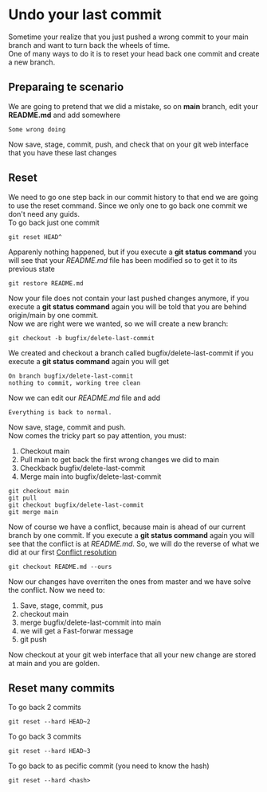 # Undo your last commit

Sometime your realize that you just pushed a wrong commit to your main branch and want to turn back the wheels of time.<br/>
One of many ways to do it is to reset your head back one commit and create a new branch.

## Preparaing te scenario

We are going to pretend that we did a mistake, so on **main** branch, edit your **README.md** and add somewhere
```
Some wrong doing
```
Now save, stage, commit, push, and check that on your git web interface that you have these last changes

## Reset

We need to go one step back in our commit history to that end we are going to use the reset command. Since we only one to go back one commit we don't need any guids.<br/>
To go back just one commit
```
git reset HEAD^
```

Apparenly nothing happened, but if you execute a **git status command** you will see that your *README.md* file has been modified so to get it to its previous state 
```
git restore README.md
```

Now your file does not contain your last pushed changes anymore, if you execute a **git status command** again you will be told that you are behind origin/main by one commit.<br/>
Now we are right were we wanted, so we will create a new branch:
```
git checkout -b bugfix/delete-last-commit

```
We created and checkout a branch called bugfix/delete-last-commit if you execute a **git status command** again you will get 
```
On branch bugfix/delete-last-commit
nothing to commit, working tree clean
```

Now we can edit our *README.md* file and add
```
Everything is back to normal.
```

Now save, stage, commit and push.<br/>
Now comes the tricky part so pay attention, you must:
1. Checkout main
2. Pull main to get back the first wrong changes we did to main 
3. Checkback bugfix/delete-last-commit
4. Merge main into bugfix/delete-last-commit

```
git checkout main
git pull
git checkout bugfix/delete-last-commit
git merge main
```

Now of course we have a conflict, because main is ahead of our current branch by one commit. If you execute a **git status command** again you will see that the conflict is at *README.md*. So, we will do the reverse of what we did at our first [Conflict resolution](Session3.md#managing-conflicts)

```
git checkout README.md --ours
```
Now our changes have overriten the ones from master and we have solve the conflict. Now we need to:
1. Save,  stage, commit, pus
2. checkout main
3. merge bugfix/delete-last-commit into main
4. we will get a Fast-forwar message
5. git push

Now checkout at your git web interface that all your new change are stored at main and you are golden.

## Reset many commits

To go back 2 commits 
```
git reset --hard HEAD~2
```

To go back 3 commits
```
git reset --hard HEAD~3
```

To go back to as pecific commit (you need to know the hash)
```
git reset --hard <hash>
```